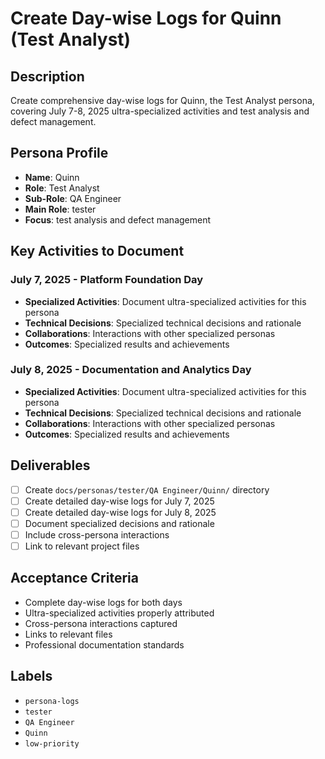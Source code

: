 # Create Day-wise Logs for Quinn (Test Analyst)

## Description
Create comprehensive day-wise logs for Quinn, the Test Analyst persona, covering July 7-8, 2025 ultra-specialized activities and test analysis and defect management.

## Persona Profile
- **Name**: Quinn
- **Role**: Test Analyst
- **Sub-Role**: QA Engineer
- **Main Role**: tester
- **Focus**: test analysis and defect management

## Key Activities to Document

### July 7, 2025 - Platform Foundation Day
- **Specialized Activities**: Document ultra-specialized activities for this persona
- **Technical Decisions**: Specialized technical decisions and rationale
- **Collaborations**: Interactions with other specialized personas
- **Outcomes**: Specialized results and achievements

### July 8, 2025 - Documentation and Analytics Day
- **Specialized Activities**: Document ultra-specialized activities for this persona
- **Technical Decisions**: Specialized technical decisions and rationale
- **Collaborations**: Interactions with other specialized personas
- **Outcomes**: Specialized results and achievements

## Deliverables
- [ ] Create `docs/personas/tester/QA Engineer/Quinn/` directory
- [ ] Create detailed day-wise logs for July 7, 2025
- [ ] Create detailed day-wise logs for July 8, 2025
- [ ] Document specialized decisions and rationale
- [ ] Include cross-persona interactions
- [ ] Link to relevant project files

## Acceptance Criteria
- Complete day-wise logs for both days
- Ultra-specialized activities properly attributed
- Cross-persona interactions captured
- Links to relevant files
- Professional documentation standards

## Labels
- `persona-logs`
- `tester`
- `QA Engineer`
- `Quinn`
- `low-priority`
